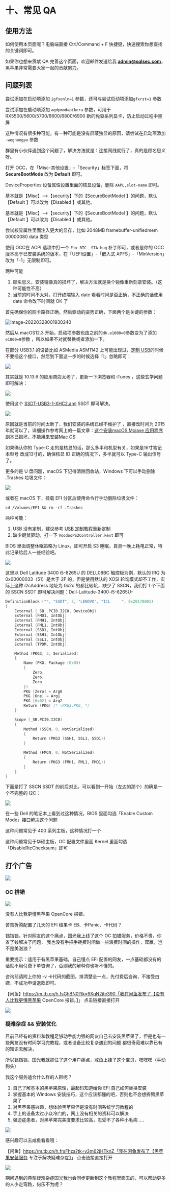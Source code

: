 # 十、常见 QA

## 使用方法

如何使用本页面呢？电脑端直接 Ctrl/Command + F 快捷键，快速搜索你想查找的关键词即可。

如果你也想来贡献 QA 完善这个页面，欢迎邮件发送给我 **admin@sqlsec.com**，黑苹果非常需要大家一起的贡献努力。

## 问题列表



<!--sec data-title="1. 唤醒黑屏或者开机需要插拔显示器线才可以点亮屏幕进系统。" data-id="section1" data-show=true ces-->

尝试添加在启动项添加 `igfxonln=1` 参数，还可与尝试启动项添加`gfxrst=1` 参数

<!--endsec-->



<!--sec data-title="2. 我的显卡免驱，但是进系统黑屏，没有输出信号。" data-id="section2" data-show=true ces-->

尝试添加在启动项添加 `agdpmod=pikera` 参数，可用于 RX5500/5600/5700/6600/6800/6900 新的免驱系列显卡，防止启动过程中黑屏

<!--endsec-->



<!--sec data-title="3. 笔记本睡眠唤醒黑屏" data-id="section3" data-show=true ces-->

这种情况有很多种可能，有一种可能是没有屏蔽独显的原因，请尝试在启动项添加  `-wegnoegpu`  参数

<!--endsec-->



<!--sec data-title="4. 安装系统提示 An Internet connection is required to install macOS（需要互联网连接才能安装macOS）" data-id="section4" data-show=true ces-->

群里有小伙伴遇到这个问题了，解决方法就是：连接网线就行了，真的是顾名思义呀。

<!--endsec-->



<!--sec data-title="5. macOS 老是检测不到系统更新怎么办" data-id="section5" data-show=true ces-->

打开 OCC，在「Misc-其他设置」-「Security」标签下面，将 **SecureBootMode** 改为 **Default** 即可。

<!--endsec-->



<!--sec data-title="6. 笔记本核显打完缓冲帧后，HEVC 解码不能用，以及 REQ 最高只有 0.35Ghz" data-id="section6" data-show=true ces-->

DeviceProperties 设备属性设置里面的核显设备，删除 `AAPL,slot-name` 即可。

<!--endsec-->



<!--sec data-title="7. 启动的时候 若提示【oc grabbed zero systm-id for sb. this is not allowed halting on critlcal error 】" data-id="section7" data-show=true ces-->

基本就是【Misc】-->【security】下的【SecureBootModel 】的问题，默认【Default 】可以改为【Disabled 】或其他。

<!--endsec-->



<!--sec data-title="8. 启动的时候 若开在 【End SetConsoleMode】这个报错" data-id="section8" data-show=true ces-->

基本就是【Misc】-->【security】下的【SecureBootModel 】的问题，默认【Default 】可以改为【Disabled 】或其他。

<!--endsec-->



<!--sec data-title="9. 睡眠唤醒后出现莫名其妙的花屏现象" data-id="section9" data-show=true ces-->

尝试核显属性里面注入更大的显存，比如 2048MB framebuffer-unifiedmem 00000080 data 类型

<!--endsec-->



<!--sec data-title="10. 发现不了已经安装好 macOS 的磁盘分区" data-id="section10" data-show=true ces-->

使用 OCC在 ACPI 选项中打一个 `Fix RTC _STA bug` 补丁即可，或者是你的 OCC 版本高于已安装系统的版本，在「UEFI设置」-「嵌入式 APFS」-「MinVersion」改为「-1」无限制即可。

<!--endsec-->



<!--sec data-title="11. 安装系统的时候，提示：「安装无法继续，因为安装器已损坏」" data-id="section11" data-show=true ces-->

两种可能

1. 顾名思义，安装镜像真的损坏了，解决方法就是换个镜像重新刻录安装。（这种可能性不高）
2. 当前的时间不太对，打开终端输入 date 看看时间是否正确，不正确的话使用 date 命令改下时间就 OK 了

<!--endsec-->

<!--sec data-title="12. 我进系统几分钟之后就死机黑屏重启，不插网线就正常，1225V 网卡无法正常工作" data-id="section12" data-show=true ces-->

首先确保你的网卡路径正确，然后驱动的姿势正确，下面两个是关键的参数：

![image-20220328001930240](imgs/image-20220328001930240.png) 

然后从 macOS12.3 开始，启动项参数也由之前的`dk.e1000=0`参数变为了添加`e1000=0`参数 ，所以如果不对就替换或者添加一下。

<!--endsec-->



<!--sec data-title="13. USB 不定制就正常，使用 USBToolBox 定制了就会直接卡 APFS 无法进操作系统" data-id="section13" data-show=true ces-->

在部分 USB3.1 的设备比如 ASMedia ASM1142 上可能出现过，[定制 USB](/6-实用姿势/6-1.html#reloaded)的时候不要插这个接口，然后到下面这一步的时候选择「I」忽略即可：

![](https://image.3001.net/images/20220409/16494854148280.png)  

<!--endsec-->



<!--sec data-title="14. macOS 10.13.6 的应用商店无法使用，下载提示「使用已购页面再试一次」" data-id="section14" data-show=true ces-->

其实就是  10.13.6 的应用商店太老了，更新一下浏览器和 iTunes ，这些玄学问题即可解决：

  ![](https://image.3001.net/images/20220409/1649485644685.png)

<!--endsec-->



<!--sec data-title="15. ASMedia ASM1142 USB 3.1 Type-A 和 Type-C 一体的接口无法工作" data-id="section15" data-show=true ces-->

使用这个 [SSDT-USB3-1-XHC2.aml](https://sqlsec.lanzoub.com/iWZDt02w295g) SSDT 即可解决。

<!--endsec-->



<!--sec data-title="16. 这个安装 macOS XXXX 应用程序副本已损坏，不能用来安装 macOS" data-id="section16" data-show=true ces-->

![](https://image.3001.net/images/20220409/16494864391246.png) 

原因就是当前的时间太新了，我们安装的系统已经不维护了 ，直接改时间为 2015 年就可以了，详细操作参考网上的一篇文章：[这个安装macOS Mojave 应用程序副本已损坏，不能用来安装Mac OS](https://zhuanlan.zhihu.com/p/88597219)

<!--endsec-->



<!--sec data-title="17. 笔记本 Type-C 没有视频输出" data-id="section17" data-show=true ces-->

如果确认你的  Type-C 走的是核显的话，那么多半和机型有关，如果是16寸笔记本型号 改成13寸的，确保核显 ID 正确的情况下，多半就可以 Type-C 输出信号了。

<!--endsec-->



<!--sec data-title="18. 拷贝 EFI 提示 EFI 上的可用空间不足" data-id="section18" data-show=true ces-->

更多的是 U 盘问题，macOS 下记得清除回收站，Windows 下可以手动删除 .Trashes 垃圾文件：

![](https://image.3001.net/images/20220409/16495143059696.png) 

或者在 macOS 下，挂载 EFI 分区后使用命令行手动删除垃圾文件：

```shell
cd /Volumes/EFI && rm -rf .Trashes 
```

<!--endsec-->



<!--sec data-title="19. 安装代码跑完画面出现妙控板和妙控鼠标的画面" data-id="section19" data-show=true ces-->

两种可能：

1. USB 没有定制，建议参考 [USB 定制教程](/6-实用姿势/6-1.html#reloaded)重新定制
2. 缺少键鼠驱动，打一下 `VoodooPS2Controller.kext` 即可

<!--endsec-->



<!--sec data-title="20. Lenovo ThinkPad X13 20T3 10代U 其实黑苹果挺完美的，睡眠也很棒棒" data-id="section20" data-show=true ces-->

BIOS 里面调整休眠策略为 Linux，即可开启 S3 睡眠，自测一晚上耗电正常，特此记录给后人一些经验吧。

![](https://image.3001.net/images/20220501/16513706805609.jpg) 

<!--endsec-->



<!--sec data-title="21. I2C 触控板默认轮询模式不工作" data-id="section21" data-show=true ces-->

这里以 Dell Latitude 3400 i5-8265U 的 DELL08BC 触控板为例，默认的 IRQ 为 0x00000033（51）是大于 2F 的，但是使用默认的 XOSI 轮询模式却不工作，实际上这种 i2cAddress 地址为 0x2c 的都比较坑，缺少了 SSCN，我们打 1 个下面的 SSCN SSDT 即可解决问题：Dell-Latitude-3400-i5-8265U-

```c
DefinitionBlock ("", "SSDT", 2, "LENOVO", "ICL     ", 0x20170001)
{
    External (_SB_.PCI0.I2C0, DeviceObj)
    External (FMD1, IntObj)
    External (FMH1, IntObj)
    External (FML1, IntObj)
    External (SSD1, IntObj)
    External (SSH1, IntObj)
    External (SSL1, IntObj)
    External (TPDM, IntObj)

    Method (PKG3, 3, Serialized)
    {
        Name (PKG, Package (0x03)
        {
            Zero, 
            Zero, 
            Zero
        })
        PKG [Zero] = Arg0
        PKG [One] = Arg1
        PKG [0x02] = Arg2
        Return (PKG) /* \PKG3.PKG_ */
    }

    Scope (_SB.PCI0.I2C0)
    {
        Method (SSCN, 0, NotSerialized)
        {
            Return (PKG3 (SSH1, SSL1, SSD1))
        }

        Method (FMCN, 0, NotSerialized)
        {
            Return (PKG3 (FMH1, FML1, FMD1))
        }
    }
}
```

下面是打了 SSCN SSDT 的前后对比，可以看到一开始（左边的那个）的确是一个不完整的 I2C：

![](https://image.3001.net/images/20220501/16513709163816.jpg)

<!--endsec-->



<!--sec data-title="22. 安装代码跑完，但是后面安装的时候提示「准备软件更新时出错」" data-id="section22" data-show=true ces-->

在一些 Dell 的笔记本上看到过这种情况，BIOS 里面勾选「Enable Custom Mode」接口解决这个问题

<!--endsec-->



<!--sec data-title="23. USB 定制完成后但是 USB3.X 依然无法正常工作" data-id="section23" data-show=true ces-->

这种问题常见于 400 系列主板，这种情况打一个

<!--endsec-->



<!--sec data-title="24. 华硕主板开机提示「The system has POSTed in safe mode.」" data-id="section24" data-show=true ces-->

这种问题常见于华硕主板，OC 配置文件里面 Kernel 里面勾选「DisableRtcChecksum」即可

<!--endsec-->



## 打个广告

![](https://image.3001.net/images/20220505/16517231026626.jpg) 

### OC  排错

![](https://image.3001.net/images/20220505/16517225285995.jpg) 

没有人比我更懂黑苹果 OpenCore 报错。

苦苦折腾配置了几天的 EFI 结果卡 EB、卡Panic、卡代码？

铛铛铛，针对网友的这个痛点，国光我上线了这个 OC 拍错服务，价格不贵，你省了钱解决了问题， 我也没有手把手耗费时间做一些浪费时间的操作，双赢，岂不是美滋滋？

重要提示：适用于有黑苹果基础，自己懂点 EFI 配置的网友，一点基础都没有的话就不用付费下单咨询了，否则我的解释你也听不懂的。

咨询前请附上你的 -v 卡代码的截图，排清楚全一点，先付费后咨询，不接受白嫖，不成功申请退款即可。



【闲鱼】https://m.tb.cn/h.fsGhBN0?tk=9XqN2jte390「我在闲鱼发布了【没有人比我更懂黑苹果 OpenCore 报错。】」
点击链接直接打开



![](https://image.3001.net/images/20220505/16517223609381.jpg) 

### 疑难杂症 && 安装优化

目前已经有的资料和教程足够动手能力强的网友自己去安装黑苹果了，但是也有一些网友没有时间学习完教程，或者设备比较复杂遇到的问题
都很奇葩难以靠已有的知识去解决，

所以铛铛铛，国光我就抓住了这个用户痛点，咸鱼上挂了这个宝贝，嘿嘿嘿（手动狗头）

我这个服务适合什么样的人群呢？

1. 自己了解基本的黑苹果原理，最起码知道给你 EFI 自己如何替换安装
2. 掌握基本的 Windows 安装技巧，这个应该都懂的吧，否则也不会想折腾黑苹果了
3. 对黑苹果感兴趣，想体验黑苹果但是没有时间系统学习教程的
4. 手上的设备太过小众冷门的，网上没有相关的资料可以解决
5. 强迫症患者，对黑苹果完美度要求比较高，忍受不了各种小毛病
   ....

![](https://image.3001.net/images/20220319/16476611133376.png) 

感兴趣可以去咸鱼看看哦：

【闲鱼】https://m.tb.cn/h.frsFhza?tk=v2m62jHTknZ「我在闲鱼发布了【黑苹果安装服务 专注于解决疑难杂症】」
点击链接直接打开

![](https://image.3001.net/images/20220505/1651717727657.jpg) 

期间遇到的典型疑难杂症国光我也会同步更新到这个教程里面去的，可以帮助更多的人少走弯路，何乐不为呢？


